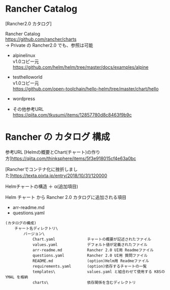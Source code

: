 # Rancher Catalog

[Rancher2.0 カタログ]

Rancher Catalog  
<https://github.com/rancher/charts>  
→ Private の Rancher2.0 でも、参照は可能

* alpinelinux  
v1.0コピー元  
<https://github.com/helm/helm/tree/master/docs/examples/alpine>

* testhelloworld  
v1.0コピー元  
<https://github.com/open-toolchain/hello-helm/tree/master/chart/hello>


* wordpress  


* その他参考URL  
<https://qiita.com/tkusumi/items/12857780d8c8463f9b9c>

# Rancher の カタログ 構成

参考URL
[Helmの概要とChart(チャート)の作り方]<https://qiita.com/thinksphere/items/5f3e918015cf4e63a0bc>

[Rancherでコンテナ化に挫折しました]<https://texta.pixta.jp/entry/2018/10/31/120000>

Helmチャートの構造 ＋ α(追加項目)

Helm チャート から Rancher 2.0 カタログに追加される項目  
* arr-readme.md  
* questions.yaml

``` ディレクトリ構造
(カタログの構成)
    チャート名ディレクトリ\
        バージョン\
            Chart.yaml              チャートの概要が記述されたファイル
            values.yaml             デフォルト値が定義されたファイル
            arr-readme.md           Rancher 2.0 UI用 Readmeファイル
            questions.yaml          Rancher 2.0 UI用 質問ファイル
            README.md               (option)Helm用 Readmeファイル
            requirements.yaml       (option)依存するチャートの一覧
            templates\              values.yaml と組合わせて使用する K8SのYMAL を格納
            charts\                 依存関係を含むディレクトリ
```
